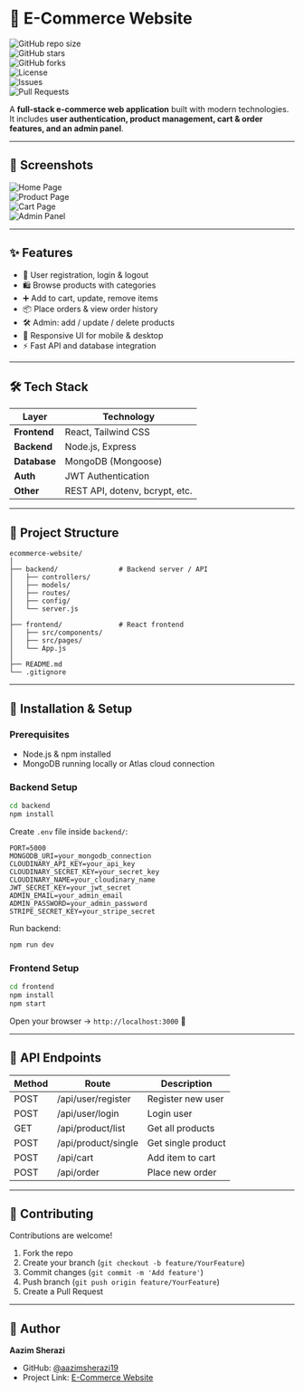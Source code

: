 # 🛒 E-Commerce Website  

![GitHub repo size](https://img.shields.io/github/repo-size/aazimsherazi19/ecommerce-website)  
![GitHub stars](https://img.shields.io/github/stars/aazimsherazi19/ecommerce-website?style=social)  
![GitHub forks](https://img.shields.io/github/forks/aazimsherazi19/ecommerce-website?style=social)  
![License](https://img.shields.io/github/license/aazimsherazi19/ecommerce-website)  
![Issues](https://img.shields.io/github/issues/aazimsherazi19/ecommerce-website)  
![Pull Requests](https://img.shields.io/github/issues-pr/aazimsherazi19/ecommerce-website)  

A **full-stack e-commerce web application** built with modern technologies.  
It includes **user authentication, product management, cart & order features, and an admin panel**.  

---

## 📸 Screenshots

![Home Page](./screenshots/homepage.png)  
![Product Page](./screenshots/productpage.png)  
![Cart Page](./screenshots/cart.png)  
![Admin Panel](./screenshots/adminpanel_addItem.png)

---

## ✨ Features

- 🔐 User registration, login & logout  
- 🛍️ Browse products with categories  
- ➕ Add to cart, update, remove items  
- 📦 Place orders & view order history  
- 🛠️ Admin: add / update / delete products  
- 📱 Responsive UI for mobile & desktop  
- ⚡ Fast API and database integration  

---

## 🛠️ Tech Stack

| Layer        | Technology |
|--------------|------------|
| **Frontend** | React, Tailwind CSS |
| **Backend**  | Node.js, Express |
| **Database** | MongoDB (Mongoose) |
| **Auth**     | JWT Authentication |
| **Other**    | REST API, dotenv, bcrypt, etc. |

---

## 📂 Project Structure

```
ecommerce-website/
│
├── backend/               # Backend server / API
│   ├── controllers/
│   ├── models/
│   ├── routes/
│   ├── config/
│   └── server.js
│
├── frontend/              # React frontend
│   ├── src/components/
│   ├── src/pages/
│   └── App.js
│
├── README.md
└── .gitignore
```

---

## 🚀 Installation & Setup

### Prerequisites
- Node.js & npm installed  
- MongoDB running locally or Atlas cloud connection  

### Backend Setup
```bash
cd backend
npm install
```

Create `.env` file inside `backend/`:
```
PORT=5000
MONGODB_URI=your_mongodb_connection
CLOUDINARY_API_KEY=your_api_key
CLOUDINARY_SECRET_KEY=your_secret_key
CLOUDINARY_NAME=your_cloudinary_name
JWT_SECRET_KEY=your_jwt_secret
ADMIN_EMAIL=your_admin_email
ADMIN_PASSWORD=your_admin_password
STRIPE_SECRET_KEY=your_stripe_secret
```

Run backend:
```bash
npm run dev
```

### Frontend Setup
```bash
cd frontend
npm install
npm start
```

Open your browser → `http://localhost:3000` 🎉

---

## 📡 API Endpoints

| Method | Route               | Description        |
|--------|---------------------|--------------------|
| POST   | /api/user/register  | Register new user  |
| POST   | /api/user/login     | Login user         |
| GET    | /api/product/list   | Get all products   |
| POST   | /api/product/single | Get single product |
| POST   | /api/cart           | Add item to cart   |
| POST   | /api/order          | Place new order    |

---

## 🤝 Contributing

Contributions are welcome!  

1. Fork the repo  
2. Create your branch (`git checkout -b feature/YourFeature`)  
3. Commit changes (`git commit -m 'Add feature'`)  
4. Push branch (`git push origin feature/YourFeature`)  
5. Create a Pull Request  

---

## 👤 Author

**Aazim Sherazi**  
- GitHub: [@aazimsherazi19](https://github.com/aazimsherazi19)  
- Project Link: [E-Commerce Website](https://github.com/aazimsherazi19/ecommerce-website)  
